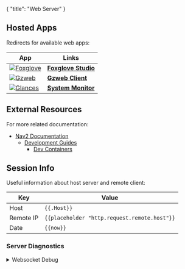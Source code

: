 {
    "title": "Web Server"
}
## Hosted Apps

Redirects for available web apps:

| App | Links |
|-|-|
| [![Foxglove](foxglove/favicon.ico)](foxglove/nav2) | [**Foxglove Studio**](foxglove/nav2) |
| [![Gzweb](gzweb/favicon.ico)](gzweb) | [**Gzweb Client**](gzweb) |
| [![Glances](https://nicolargo.github.io/glances/favicon.ico)](glances) | [**System Monitor**](glances) |

## External Resources

For more related documentation:

- [Nav2 Documentation](https://navigation.ros.org)
  - [Development Guides](https://navigation.ros.org/development_guides)
    - [Dev Containers](https://navigation.ros.org/development_guides/devcontainer_docs)

## Session Info

Useful information about host server and remote client:

|Key | Value |
|-|-|
| Host | `{{.Host}}` |
| Remote IP | `{{placeholder "http.request.remote.host"}}` |
| Date | `{{now}}` |

### Server Diagnostics

<details>
<summary>Websocket Debug</summary>

For troubleshooting websocket connections:

|Key | Value |
|-|-|
| `header.X-Forwarded-Host` | `{{placeholder "header.X-Forwarded-Host"}}` |
| `header.X-Forwarded-Scheme` | `{{placeholder "header.X-Forwarded-Scheme"}}` |
| `http.request.hostport` | `{{placeholder "http.request.hostport"}}` |
| `http.request.scheme` | `{{placeholder "http.request.scheme"}}` |
| `http.vars.WsHost` | `{{placeholder "http.vars.WsHost"}}` |
| `http.vars.WsScheme` | `{{placeholder "http.vars.WsScheme"}}` |

</details>
